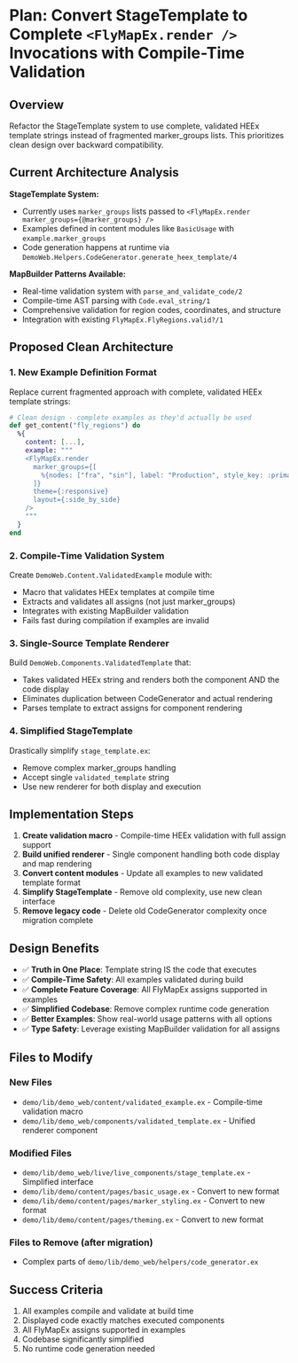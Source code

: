 # Plan: Convert StageTemplate to Complete `<FlyMapEx.render />` Invocations with Compile-Time Validation

## Overview

Refactor the StageTemplate system to use complete, validated HEEx template strings instead of fragmented marker_groups lists. This prioritizes clean design over backward compatibility.

## Current Architecture Analysis

**StageTemplate System:**
- Currently uses `marker_groups` lists passed to `<FlyMapEx.render marker_groups={@marker_groups} />`
- Examples defined in content modules like `BasicUsage` with `example.marker_groups`
- Code generation happens at runtime via `DemoWeb.Helpers.CodeGenerator.generate_heex_template/4`

**MapBuilder Patterns Available:**
- Real-time validation system with `parse_and_validate_code/2`
- Compile-time AST parsing with `Code.eval_string/1`
- Comprehensive validation for region codes, coordinates, and structure
- Integration with existing `FlyMapEx.FlyRegions.valid?/1`

## Proposed Clean Architecture

### 1. New Example Definition Format
Replace current fragmented approach with complete, validated HEEx template strings:

```elixir
# Clean design - complete examples as they'd actually be used
def get_content("fly_regions") do
  %{
    content: [...],
    example: """
    <FlyMapEx.render
      marker_groups={[
        %{nodes: ["fra", "sin"], label: "Production", style_key: :primary}
      ]}
      theme={:responsive}
      layout={:side_by_side}
    />
    """
  }
end
```

### 2. Compile-Time Validation System
Create `DemoWeb.Content.ValidatedExample` module with:
- Macro that validates HEEx templates at compile time
- Extracts and validates all assigns (not just marker_groups)
- Integrates with existing MapBuilder validation
- Fails fast during compilation if examples are invalid

### 3. Single-Source Template Renderer
Build `DemoWeb.Components.ValidatedTemplate` that:
- Takes validated HEEx string and renders both the component AND the code display
- Eliminates duplication between CodeGenerator and actual rendering
- Parses template to extract assigns for component rendering

### 4. Simplified StageTemplate
Drastically simplify `stage_template.ex`:
- Remove complex marker_groups handling
- Accept single `validated_template` string
- Use new renderer for both display and execution

## Implementation Steps

1. **Create validation macro** - Compile-time HEEx validation with full assign support
2. **Build unified renderer** - Single component handling both code display and map rendering
3. **Convert content modules** - Update all examples to new validated template format
4. **Simplify StageTemplate** - Remove old complexity, use new clean interface
5. **Remove legacy code** - Delete old CodeGenerator complexity once migration complete

## Design Benefits

- ✅ **Truth in One Place**: Template string IS the code that executes
- ✅ **Compile-Time Safety**: All examples validated during build
- ✅ **Complete Feature Coverage**: All FlyMapEx assigns supported in examples
- ✅ **Simplified Codebase**: Remove complex runtime code generation
- ✅ **Better Examples**: Show real-world usage patterns with all options
- ✅ **Type Safety**: Leverage existing MapBuilder validation for all assigns

## Files to Modify

### New Files
- `demo/lib/demo_web/content/validated_example.ex` - Compile-time validation macro
- `demo/lib/demo_web/components/validated_template.ex` - Unified renderer component

### Modified Files
- `demo/lib/demo_web/live/live_components/stage_template.ex` - Simplified interface
- `demo/lib/demo/content/pages/basic_usage.ex` - Convert to new format
- `demo/lib/demo/content/pages/marker_styling.ex` - Convert to new format
- `demo/lib/demo/content/pages/theming.ex` - Convert to new format

### Files to Remove (after migration)
- Complex parts of `demo/lib/demo_web/helpers/code_generator.ex`

## Success Criteria

1. All examples compile and validate at build time
2. Displayed code exactly matches executed components
3. All FlyMapEx assigns supported in examples
4. Codebase significantly simplified
5. No runtime code generation needed